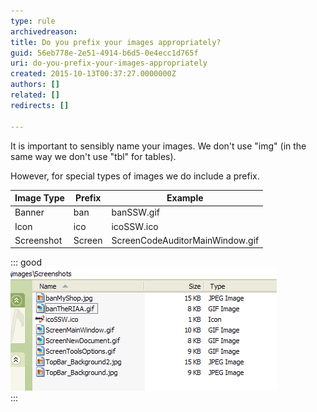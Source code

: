 ```yaml
---
type: rule
archivedreason: 
title: Do you prefix your images appropriately?
guid: 56eb778e-2e51-4914-b6d5-0e4ecc1d765f
uri: do-you-prefix-your-images-appropriately
created: 2015-10-13T00:37:27.0000000Z
authors: []
related: []
redirects: []

---
```


It is important to sensibly name your images. We don't use "img" (in the same way we don't use "tbl" for tables).

However, for special types of images we do include a prefix.

<!--endintro-->


| **Image Type**  | **Prefix**  | **Example**  |
| --- | --- | --- |
| Banner | ban | banSSW.gif |
| Icon | ico | icoSSW.ico |
| Screenshot | Screen | ScreenCodeAuditorMainWindow.gif |



::: good  
![Figure: Correctly named images](/rules/do-you-prefix-your-images-appropriately/ScreenFilesWithScreenPrefix.gif)  
:::


